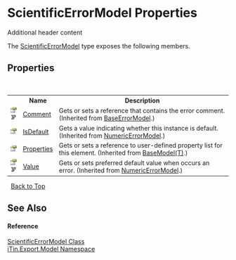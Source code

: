 # ScientificErrorModel Properties
Additional header content 

The <a href="T_iTin_Export_Model_ScientificErrorModel">ScientificErrorModel</a> type exposes the following members.


## Properties
&nbsp;<table><tr><th></th><th>Name</th><th>Description</th></tr><tr><td>![Public property](media/pubproperty.gif "Public property")![Code example](media/CodeExample.png "Code example")</td><td><a href="P_iTin_Export_Model_BaseErrorModel_Comment">Comment</a></td><td>
Gets or sets a reference that contains the error comment.
 (Inherited from <a href="T_iTin_Export_Model_BaseErrorModel">BaseErrorModel</a>.)</td></tr><tr><td>![Public property](media/pubproperty.gif "Public property")</td><td><a href="P_iTin_Export_Model_NumericErrorModel_IsDefault">IsDefault</a></td><td>
Gets a value indicating whether this instance is default.
 (Inherited from <a href="T_iTin_Export_Model_NumericErrorModel">NumericErrorModel</a>.)</td></tr><tr><td>![Public property](media/pubproperty.gif "Public property")</td><td><a href="P_iTin_Export_Model_BaseModel_1_Properties">Properties</a></td><td>
Gets or sets a reference to user-defined property list for this element.
 (Inherited from <a href="T_iTin_Export_Model_BaseModel_1">BaseModel(T)</a>.)</td></tr><tr><td>![Public property](media/pubproperty.gif "Public property")![Code example](media/CodeExample.png "Code example")</td><td><a href="P_iTin_Export_Model_NumericErrorModel_Value">Value</a></td><td>
Gets or sets preferred default value when occurs an error.
 (Inherited from <a href="T_iTin_Export_Model_NumericErrorModel">NumericErrorModel</a>.)</td></tr></table>&nbsp;
<a href="#scientificerrormodel-properties">Back to Top</a>

## See Also


#### Reference
<a href="T_iTin_Export_Model_ScientificErrorModel">ScientificErrorModel Class</a><br /><a href="N_iTin_Export_Model">iTin.Export.Model Namespace</a><br />